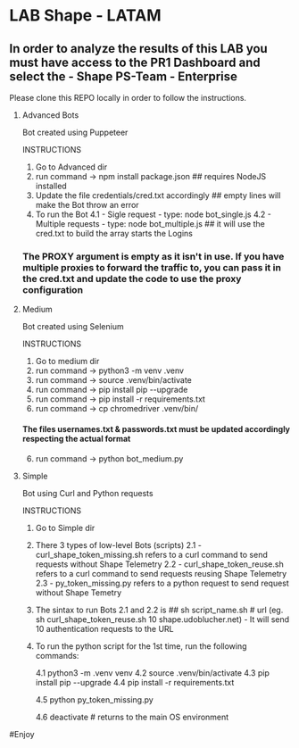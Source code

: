 # LAB Shape - LATAM

## In order to analyze the results of this LAB you must have access to the PR1 Dashboard and select the - Shape PS-Team - Enterprise ##

Please clone this REPO locally in order to follow the instructions. 


1. Advanced Bots

    Bot created using Puppeteer 

    INSTRUCTIONS 

     1. Go to Advanced dir 
     2. run command -> npm install package.json ## requires NodeJS installed
     3. Update the file credentials/cred.txt accordingly ## empty lines will make the Bot throw an error
     4. To run the Bot
        4.1 - Sigle request - type: node bot_single.js
        4.2 - Multiple requests - type: node bot_multiple.js ## it will use the cred.txt to build the array starts the Logins

    ### The PROXY argument is empty as it isn't in use. If you have multiple proxies to forward the traffic to, you can pass it in the cred.txt and update the code to use the proxy configuration

2. Medium 

    Bot created using Selenium

    INSTRUCTIONS

    1. Go to medium dir
    2. run command -> python3 -m venv .venv
    3. run command -> source .venv/bin/activate
    4. run command -> pip install pip --upgrade
    5. run command -> pip install -r requirements.txt
    6. run command -> cp chromedriver .venv/bin/

    #### The files usernames.txt & passwords.txt must be updated accordingly respecting the actual format

    6. run command -> python bot_medium.py

3. Simple

    Bot using Curl and Python requests

    INSTRUCTIONS

    1. Go to Simple dir
    2. There 3 types of low-level Bots (scripts)
        2.1 - curl_shape_token_missing.sh refers to a curl command to send requests without Shape Telemetry
        2.2 - curl_shape_token_reuse.sh refers to a curl command to send requests reusing Shape Telemetry 
        2.3 - py_token_missing.py refers to a python request to send request without Shape Temetry
    
    3. The sintax to run Bots 2.1 and 2.2 is ## sh script_name.sh # url (eg. sh curl_shape_token_reuse.sh 10 shape.udoblucher.net) - It will send 10 authentication requests to the URL 

    4. To run the python script for the 1st time, run the following commands:

        4.1 python3 -m .venv venv
        4.2 source .venv/bin/activate
        4.3 pip install pip --upgrade
        4.4 pip install -r requirements.txt

        4.5 python py_token_missing.py

        4.6 deactivate # returns to the main OS environment 

#Enjoy
